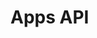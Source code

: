 # Apps API

<div id='redoc-container'>
</div>
<script>
    (function() {
        Redoc.init('/static/_static/api/platform_apps_authorized_api.json', {}, document.getElementById('redoc-container'), () => {window.prepareRedocMenu ? window.prepareRedocMenu() : setTimeout(()=>{window.prepareRedocMenu()}, 2000)});
    })();
</script>
